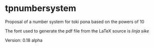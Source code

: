 # tpnumbersystem
Proposal of a number system for toki pona based on the powers of 10

The font used to generate the pdf file from the LaTeX source is _linja sike_

Version: 0.18 alpha

